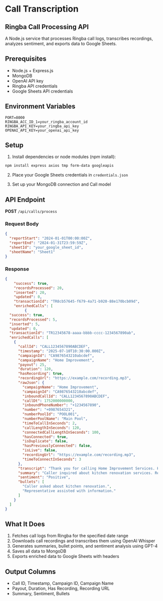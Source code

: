 # Call Transcription 
## Ringba Call Processing API
A Node.js service that processes Ringba call logs, transcribes recordings, analyzes sentiment, and exports data to Google Sheets.

## Prerequisites
- Node.js + Express.js
- MongoDB
- OpenAI API key
- Ringba API credentials
- Google Sheets API credentials

## Environment Variables
```
PORT=8000
RINGBA_ACC_ID_1=your_ringba_account_id
RINGBA_API_KEY=your_ringba_api_key
OPENAI_API_KEY=your_openai_api_key
```

## Setup
1. Install dependencies or node modules (npm install):
```bash
npm install express axios tmp form-data googleapis
```
2. Place your Google Sheets credentials in `credentials.json`

3. Set up your MongoDB connection and Call model

## API Endpoint
**POST** `/api/calls/process`

### Request Body
```json
{
  "reportStart": "2024-01-01T00:00:00Z",
  "reportEnd": "2024-01-31T23:59:59Z",
  "sheetId": "your_google_sheet_id",
  "sheetName": "Sheet1"
}
```

### Response
```json
{
    "success": true,
    "recordsProcessed": 20,
    "inserted": 20,
    "updated": 0,
    "transactionId": "TR8cb57645-f679-4a71-b920-88e170bcb09d",
    "enrichedCalls": [
         {
  "success": true,
  "recordsProcessed": 5,
  "inserted": 5,
  "updated": 0,
  "transactionId": "TR12345678-aaaa-bbbb-cccc-1234567890ab",
  "enrichedCalls": [
    {
      "callId": "CALL1234567890ABCDEF",
      "timestamp": "2025-07-10T10:30:00.000Z",
      "campaignId": "CA9876543210abcdef",
      "campaignName": "Home Improvement",
      "payout": 25,
      "duration": 120,
      "hasRecording": true,
      "recordingUrl": "https://example.com/recording.mp3",
      "rawJson": {
        "campaignName": "Home Improvement",
        "campaignId": "CA9876543210abcdef",
        "inboundCallId": "CALL1234567890ABCDEF",
        "callDt": 1752000000000,
        "inboundPhoneNumber": "+1234567890",
        "number": "+0987654321",
        "numberPoolId": "POOL001",
        "numberPoolName": "Main Pool",
        "timeToCallInSeconds": 2,
        "callLengthInSeconds": 120,
        "connectedCallLengthInSeconds": 100,
        "hasConnected": true,
        "isDuplicate": false,
        "hasPreviouslyConnected": false,
        "isLive": false,
        "recordingUrl": "https://example.com/recording.mp3",
        "timeToConnectInSeconds": 3
      },
      "transcript": "Thank you for calling Home Improvement Services. How may I help you? Hi, I need help with my kitchen renovation. Sure, I can assist you with that.",
      "summary": "Caller inquired about kitchen renovation services. Representative provided assistance.",
      "sentiment": "Positive",
      "bullets": [
        "Caller asked about kitchen renovation.",
        "Representative assisted with information."
      ]
    }
  ]
}

```

## What It Does
1. Fetches call logs from Ringba for the specified date range
2. Downloads call recordings and transcribes them using OpenAI Whisper
3. Generates summaries, bullet points, and sentiment analysis using GPT-4
4. Saves all data to MongoDB
5. Exports enriched data to Google Sheets with headers

## Output Columns
- Call ID, Timestamp, Campaign ID, Campaign Name
- Payout, Duration, Has Recording, Recording URL
- Summary, Sentiment, Bullets
